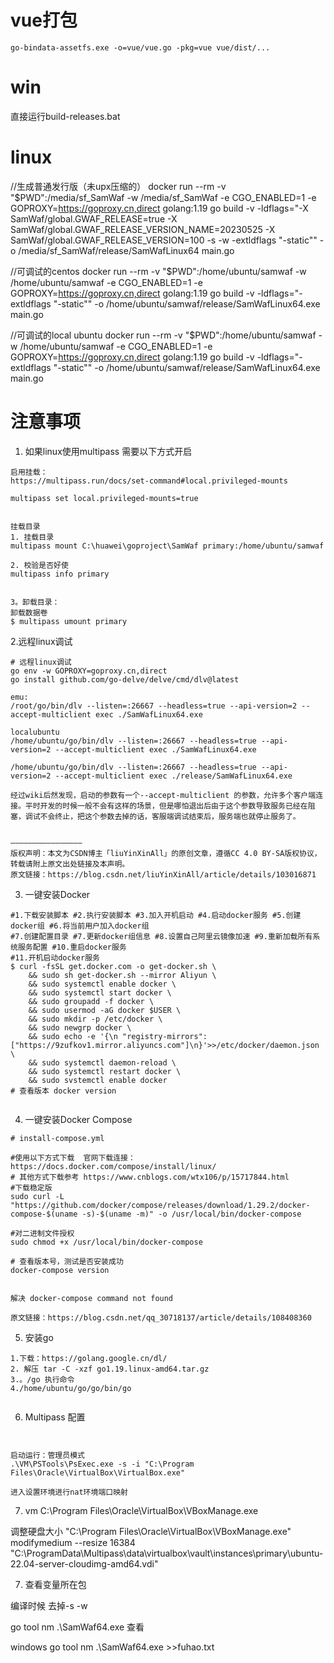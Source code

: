 # vue打包
```
go-bindata-assetfs.exe -o=vue/vue.go -pkg=vue vue/dist/...
```

# win
直接运行build-releases.bat

# linux
//生成普通发行版（未upx压缩的）
docker run --rm -v "$PWD":/media/sf_SamWaf -w /media/sf_SamWaf -e CGO_ENABLED=1 -e GOPROXY=https://goproxy.cn,direct golang:1.19 go build -v -ldflags="-X SamWaf/global.GWAF_RELEASE=true -X SamWaf/global.GWAF_RELEASE_VERSION_NAME=20230525 -X SamWaf/global.GWAF_RELEASE_VERSION=100 -s -w -extldflags "-static"" -o /media/sf_SamWaf/release/SamWafLinux64 main.go


//可调试的centos
docker run --rm -v "$PWD":/home/ubuntu/samwaf -w /home/ubuntu/samwaf -e CGO_ENABLED=1 -e GOPROXY=https://goproxy.cn,direct golang:1.19 go build -v -ldflags="-extldflags "-static"" -o /home/ubuntu/samwaf/release/SamWafLinux64.exe main.go

//可调试的local ubuntu
docker run --rm -v "$PWD":/home/ubuntu/samwaf -w /home/ubuntu/samwaf -e CGO_ENABLED=1 -e GOPROXY=https://goproxy.cn,direct golang:1.19 go build -v -ldflags="-extldflags "-static"" -o /home/ubuntu/samwaf/release/SamWafLinux64.exe main.go


# 注意事项
1. 如果linux使用multipass 需要以下方式开启
 
 ```
启用挂载：
https://multipass.run/docs/set-command#local.privileged-mounts

multipass set local.privileged-mounts=true


挂载目录
1. 挂载目录 
multipass mount C:\huawei\goproject\SamWaf primary:/home/ubuntu/samwaf

2. 校验是否好使
multipass info primary


3。卸载目录：
卸载数据卷
$ multipass umount primary

```

2.远程linux调试
```
# 远程linux调试
go env -w GOPROXY=goproxy.cn,direct
go install github.com/go-delve/delve/cmd/dlv@latest

emu:
/root/go/bin/dlv --listen=:26667 --headless=true --api-version=2 --accept-multiclient exec ./SamWafLinux64.exe

localubuntu 
/home/ubuntu/go/bin/dlv --listen=:26667 --headless=true --api-version=2 --accept-multiclient exec ./SamWafLinux64.exe

/home/ubuntu/go/bin/dlv --listen=:26667 --headless=true --api-version=2 --accept-multiclient exec ./release/SamWafLinux64.exe

经过wiki后然发现，启动的参数有一个--accept-multiclient 的参数，允许多个客户端连接。平时开发的时候一般不会有这样的场景，但是哪怕退出后由于这个参数导致服务已经在阻塞，调试不会终止，把这个参数去掉的话，客服端调试结束后，服务端也就停止服务了。


————————————————
版权声明：本文为CSDN博主「liuYinXinAll」的原创文章，遵循CC 4.0 BY-SA版权协议，转载请附上原文出处链接及本声明。
原文链接：https://blog.csdn.net/liuYinXinAll/article/details/103016871
```

3. 一键安装Docker
```
#1.下载安装脚本 #2.执行安装脚本 #3.加入开机启动 #4.启动docker服务 #5.创建docker组 #6.将当前用户加入docker组
#7.创建配置目录 #7.更新docker组信息 #8.设置自己阿里云镜像加速 #9.重新加载所有系统服务配置 #10.重启docker服务  
#11.开机启动docker服务
$ curl -fsSL get.docker.com -o get-docker.sh \
    && sudo sh get-docker.sh --mirror Aliyun \
    && sudo systemctl enable docker \
    && sudo systemctl start docker \
    && sudo groupadd -f docker \
    && sudo usermod -aG docker $USER \
    && sudo mkdir -p /etc/docker \
    && sudo newgrp docker \
    && sudo echo -e '{\n "registry-mirrors":["https://9zufkov1.mirror.aliyuncs.com"]\n}'>>/etc/docker/daemon.json \
    && sudo systemctl daemon-reload \
    && sudo systemctl restart docker \
    && sudo svstemctl enable docker  
# 查看版本 docker version


```

4. 一键安装Docker Compose

``` 
# install-compose.yml  

#使用以下方式下载  官网下载连接：https://docs.docker.com/compose/install/linux/
# 其他方式下载参考 https://www.cnblogs.com/wtx106/p/15717844.html
#下载稳定版
sudo curl -L "https://github.com/docker/compose/releases/download/1.29.2/docker-compose-$(uname -s)-$(uname -m)" -o /usr/local/bin/docker-compose

#对二进制文件授权
sudo chmod +x /usr/local/bin/docker-compose

# 查看版本号，测试是否安装成功
docker-compose version 


解决 docker-compose command not found
 
原文链接：https://blog.csdn.net/qq_30718137/article/details/108408360
```

5. 安装go
```
1.下载：https://golang.google.cn/dl/
2. 解压 tar -C -xzf go1.19.linux-amd64.tar.gz
3.。/go 执行命令
4./home/ubuntu/go/go/bin/go


```
6. Multipass 配置

```


启动运行：管理员模式
.\VM\PSTools\PsExec.exe -s -i "C:\Program Files\Oracle\VirtualBox\VirtualBox.exe"

进入设置环境进行nat环境端口映射
```

7. vm
C:\Program Files\Oracle\VirtualBox\VBoxManage.exe

调整硬盘大小
"C:\Program Files\Oracle\VirtualBox\VBoxManage.exe" modifymedium --resize 16384 "C:\ProgramData\Multipass\data\virtualbox\vault\instances\primary\ubuntu-22.04-server-cloudimg-amd64.vdi"


7. 查看变量所在包

 编译时候 去掉-s -w
 
 go tool nm .\SamWaf64.exe 查看
 
 windows go tool nm .\SamWaf64.exe >>fuhao.txt
